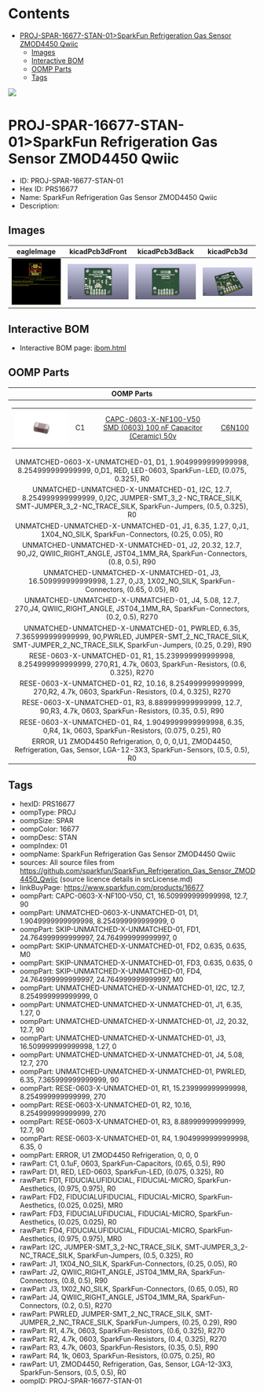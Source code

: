 



Contents
========

* [PROJ-SPAR-16677-STAN-01>SparkFun Refrigeration Gas Sensor ZMOD4450 Qwiic](#proj-spar-16677-stan-01sparkfun-refrigeration-gas-sensor-zmod4450-qwiic)
	* [Images](#images)
	* [Interactive BOM](#interactive-bom)
	* [OOMP Parts](#oomp-parts)
	* [Tags](#tags)
  
![][im]
# PROJ-SPAR-16677-STAN-01>SparkFun Refrigeration Gas Sensor ZMOD4450 Qwiic

- ID: PROJ-SPAR-16677-STAN-01
- Hex ID: PRS16677
- Name: SparkFun Refrigeration Gas Sensor ZMOD4450 Qwiic
- Description: 

## Images
  
  

|eagleImage|kicadPcb3dFront|kicadPcb3dBack|kicadPcb3d|
| :---: | :---: | :---: | :---: |
|[![eagleImage](eagleImage_140.png)](eagleImage_600.png)|[![kicadPcb3dFront](kicadPcb3dFront_140.png)](kicadPcb3dFront_600.png)|[![kicadPcb3dBack](kicadPcb3dBack_140.png)](kicadPcb3dBack_600.png)|[![kicadPcb3d](kicadPcb3d_140.png)](kicadPcb3d_600.png)|

## Interactive BOM

- Interactive BOM page: [ibom.html](kicad/bom/ibom.html)

## OOMP Parts
  

|OOMP Parts|
| :---: |
|<table><tr><td>![CAPC-0603-X-NF100-V50](https://raw.githubusercontent.com/oomlout/oomlout_OOMP_parts/main/CAPC-0603-X-NF100-V50/image_140.jpg)</td><td> C1</td><td>[CAPC-0603-X-NF100-V50<br>SMD (0603) 100 nF Capacitor (Ceramic) 50v](https://github.com/oomlout/oomlout_OOMP_parts/tree/main/CAPC-0603-X-NF100-V50/)</td><td>[C6N100](https://github.com/oomlout/oomlout_OOMP_parts/tree/main/CAPC-0603-X-NF100-V50/)</td></tr></table>|
|UNMATCHED-0603-X-UNMATCHED-01, D1, 1.9049999999999998, 8.254999999999999, 0,D1, RED, LED-0603, SparkFun-LED, (0.075, 0.325), R0|
|UNMATCHED-UNMATCHED-X-UNMATCHED-01, I2C, 12.7, 8.254999999999999, 0,I2C, JUMPER-SMT_3_2-NC_TRACE_SILK, SMT-JUMPER_3_2-NC_TRACE_SILK, SparkFun-Jumpers, (0.5, 0.325), R0|
|UNMATCHED-UNMATCHED-X-UNMATCHED-01, J1, 6.35, 1.27, 0,J1, 1X04_NO_SILK, SparkFun-Connectors, (0.25, 0.05), R0|
|UNMATCHED-UNMATCHED-X-UNMATCHED-01, J2, 20.32, 12.7, 90,J2, QWIIC_RIGHT_ANGLE, JST04_1MM_RA, SparkFun-Connectors, (0.8, 0.5), R90|
|UNMATCHED-UNMATCHED-X-UNMATCHED-01, J3, 16.509999999999998, 1.27, 0,J3, 1X02_NO_SILK, SparkFun-Connectors, (0.65, 0.05), R0|
|UNMATCHED-UNMATCHED-X-UNMATCHED-01, J4, 5.08, 12.7, 270,J4, QWIIC_RIGHT_ANGLE, JST04_1MM_RA, SparkFun-Connectors, (0.2, 0.5), R270|
|UNMATCHED-UNMATCHED-X-UNMATCHED-01, PWRLED, 6.35, 7.365999999999999, 90,PWRLED, JUMPER-SMT_2_NC_TRACE_SILK, SMT-JUMPER_2_NC_TRACE_SILK, SparkFun-Jumpers, (0.25, 0.29), R90|
|RESE-0603-X-UNMATCHED-01, R1, 15.239999999999998, 8.254999999999999, 270,R1, 4.7k, 0603, SparkFun-Resistors, (0.6, 0.325), R270|
|RESE-0603-X-UNMATCHED-01, R2, 10.16, 8.254999999999999, 270,R2, 4.7k, 0603, SparkFun-Resistors, (0.4, 0.325), R270|
|RESE-0603-X-UNMATCHED-01, R3, 8.889999999999999, 12.7, 90,R3, 4.7k, 0603, SparkFun-Resistors, (0.35, 0.5), R90|
|RESE-0603-X-UNMATCHED-01, R4, 1.9049999999999998, 6.35, 0,R4, 1k, 0603, SparkFun-Resistors, (0.075, 0.25), R0|
|ERROR, U1 ZMOD4450 Refrigeration, 0, 0, 0,U1, ZMOD4450, Refrigeration, Gas, Sensor, LGA-12-3X3, SparkFun-Sensors, (0.5, 0.5), R0|

## Tags

- hexID: PRS16677
- oompType: PROJ
- oompSize: SPAR
- oompColor: 16677
- oompDesc: STAN
- oompIndex: 01
- oompName: SparkFun Refrigeration Gas Sensor ZMOD4450 Qwiic
- sources: All source files from https://github.com/sparkfun/SparkFun_Refrigeration_Gas_Sensor_ZMOD4450_Qwiic (source licence details in srcLicense.md)
- linkBuyPage: https://www.sparkfun.com/products/16677
- oompPart: CAPC-0603-X-NF100-V50, C1, 16.509999999999998, 12.7, 90
- oompPart: UNMATCHED-0603-X-UNMATCHED-01, D1, 1.9049999999999998, 8.254999999999999, 0
- oompPart: SKIP-UNMATCHED-X-UNMATCHED-01, FD1, 24.764999999999997, 24.764999999999997, 0
- oompPart: SKIP-UNMATCHED-X-UNMATCHED-01, FD2, 0.635, 0.635, M0
- oompPart: SKIP-UNMATCHED-X-UNMATCHED-01, FD3, 0.635, 0.635, 0
- oompPart: SKIP-UNMATCHED-X-UNMATCHED-01, FD4, 24.764999999999997, 24.764999999999997, M0
- oompPart: UNMATCHED-UNMATCHED-X-UNMATCHED-01, I2C, 12.7, 8.254999999999999, 0
- oompPart: UNMATCHED-UNMATCHED-X-UNMATCHED-01, J1, 6.35, 1.27, 0
- oompPart: UNMATCHED-UNMATCHED-X-UNMATCHED-01, J2, 20.32, 12.7, 90
- oompPart: UNMATCHED-UNMATCHED-X-UNMATCHED-01, J3, 16.509999999999998, 1.27, 0
- oompPart: UNMATCHED-UNMATCHED-X-UNMATCHED-01, J4, 5.08, 12.7, 270
- oompPart: UNMATCHED-UNMATCHED-X-UNMATCHED-01, PWRLED, 6.35, 7.365999999999999, 90
- oompPart: RESE-0603-X-UNMATCHED-01, R1, 15.239999999999998, 8.254999999999999, 270
- oompPart: RESE-0603-X-UNMATCHED-01, R2, 10.16, 8.254999999999999, 270
- oompPart: RESE-0603-X-UNMATCHED-01, R3, 8.889999999999999, 12.7, 90
- oompPart: RESE-0603-X-UNMATCHED-01, R4, 1.9049999999999998, 6.35, 0
- oompPart: ERROR, U1 ZMOD4450 Refrigeration, 0, 0, 0
- rawPart: C1, 0.1uF, 0603, SparkFun-Capacitors, (0.65, 0.5), R90
- rawPart: D1, RED, LED-0603, SparkFun-LED, (0.075, 0.325), R0
- rawPart: FD1, FIDUCIALUFIDUCIAL, FIDUCIAL-MICRO, SparkFun-Aesthetics, (0.975, 0.975), R0
- rawPart: FD2, FIDUCIALUFIDUCIAL, FIDUCIAL-MICRO, SparkFun-Aesthetics, (0.025, 0.025), MR0
- rawPart: FD3, FIDUCIALUFIDUCIAL, FIDUCIAL-MICRO, SparkFun-Aesthetics, (0.025, 0.025), R0
- rawPart: FD4, FIDUCIALUFIDUCIAL, FIDUCIAL-MICRO, SparkFun-Aesthetics, (0.975, 0.975), MR0
- rawPart: I2C, JUMPER-SMT_3_2-NC_TRACE_SILK, SMT-JUMPER_3_2-NC_TRACE_SILK, SparkFun-Jumpers, (0.5, 0.325), R0
- rawPart: J1, 1X04_NO_SILK, SparkFun-Connectors, (0.25, 0.05), R0
- rawPart: J2, QWIIC_RIGHT_ANGLE, JST04_1MM_RA, SparkFun-Connectors, (0.8, 0.5), R90
- rawPart: J3, 1X02_NO_SILK, SparkFun-Connectors, (0.65, 0.05), R0
- rawPart: J4, QWIIC_RIGHT_ANGLE, JST04_1MM_RA, SparkFun-Connectors, (0.2, 0.5), R270
- rawPart: PWRLED, JUMPER-SMT_2_NC_TRACE_SILK, SMT-JUMPER_2_NC_TRACE_SILK, SparkFun-Jumpers, (0.25, 0.29), R90
- rawPart: R1, 4.7k, 0603, SparkFun-Resistors, (0.6, 0.325), R270
- rawPart: R2, 4.7k, 0603, SparkFun-Resistors, (0.4, 0.325), R270
- rawPart: R3, 4.7k, 0603, SparkFun-Resistors, (0.35, 0.5), R90
- rawPart: R4, 1k, 0603, SparkFun-Resistors, (0.075, 0.25), R0
- rawPart: U1, ZMOD4450, Refrigeration, Gas, Sensor, LGA-12-3X3, SparkFun-Sensors, (0.5, 0.5), R0
- oompID: PROJ-SPAR-16677-STAN-01



[im]: kicadPcb3d_450.png
